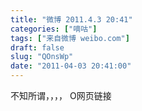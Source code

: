 ```yaml
---
title: "微博 2011.4.3 20:41"
categories: ["嘀咕"]
tags: ["来自微博 weibo.com"]
draft: false
slug: "QOnsWp"
date: "2011-04-03 20:41:00"
---
```


<p>不知所谓，，，， O网页链接 ​​​​</p>
